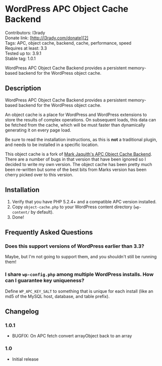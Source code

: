 # WordPress APC Object Cache Backend #

Contributors: l3rady<br/>
Donate link: [http://l3rady.com/donate][2]<br/>
Tags: APC, object cache, backend, cache, performance, speed<br/>
Requires at least: 3.3<br/>
Tested up to: 3.9.1<br/>
Stable tag: 1.0.1

WordPress APC Object Cache Backend provides a persistent memory-based backend for the WordPress object cache.

## Description ##

WordPress APC Object Cache Backend provides a persistent memory-based backend for the WordPress object cache.

An object cache is a place for WordPress and WordPress extensions to store the results of complex operations. On subsequent loads,
this data can be fetched from the cache, which will be must faster than dynamically generating it on every page load.

Be sure to read the installation instructions, as this is **not** a traditional plugin, and needs to be installed in a specific location.

This object cache is a fork of [Mark Jaquith's APC Object Cache Backend][1]. There are a number of bugs in that version that have been
ignored so I decided to write my own version. The object cache has been pretty much been re-written but some of the best bits from Marks
version has been cherry picked over to this version.

## Installation ##

1. Verify that you have PHP 5.2.4+ and a compatible APC version installed.
2. Copy `object-cache.php` to your WordPress content directory (`wp-content/` by default).
3. Done!

## Frequently Asked Questions ##

### Does this support versions of WordPress earlier than 3.3? ###

Maybe, but I'm not going to support them, and you shouldn't still be running them!

### I share `wp-config.php` among multiple WordPress installs. How can I guarantee key uniqueness? ###

Define `WP_APC_KEY_SALT` to something that is unique for each install (like an md5 of the MySQL host, database, and table prefix).

## Changelog ##

### 1.0.1 ###
+ BUGFIX: On APC fetch convert arrayObject back to an array

### 1.0 ###
+ Initial release

[1]: https://wordpress.org/plugins/apc/
[2]: http://l3rady.com/donate
